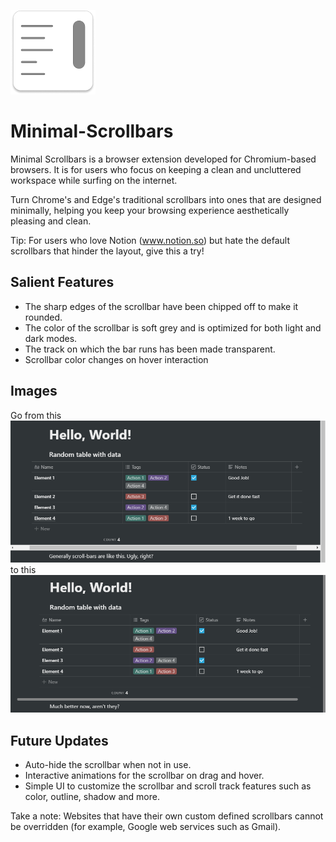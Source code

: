 ![Minimal Scrollbars Icon](/icons/icon128.png)

# Minimal-Scrollbars
Minimal Scrollbars is a browser extension developed for Chromium-based browsers. It is for users who focus on keeping a clean and uncluttered workspace while surfing on the internet.

Turn Chrome's and Edge's traditional scrollbars into ones that are designed minimally, helping you keep your browsing experience aesthetically pleasing and clean.

Tip: For users who love Notion (www.notion.so) but hate the default scrollbars that hinder the layout, give this a try!

## Salient Features
- The sharp edges of the scrollbar have been chipped off to make it rounded.
- The color of the scrollbar is soft grey and is optimized for both light and dark modes. 
- The track on which the bar runs has been made transparent.
- Scrollbar color changes on hover interaction

## Images
Go from this
![Old bars](/images/old.png)
to this
![New bars](/images/redesigned.png)

## Future Updates
- Auto-hide the scrollbar when not in use.
- Interactive animations for the scrollbar on drag and hover.
- Simple UI to customize the scrollbar and scroll track features such as color, outline, shadow and more.


Take a note:
Websites that have their own custom defined scrollbars cannot be overridden (for example, Google web services such as Gmail).
